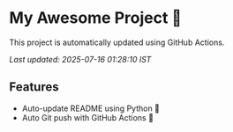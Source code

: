 # My Awesome Project 🚀

This project is automatically updated using GitHub Actions.

_Last updated: 2025-07-16 01:28:10 IST_

## Features
- Auto-update README using Python 🐍
- Auto Git push with GitHub Actions 🤖
